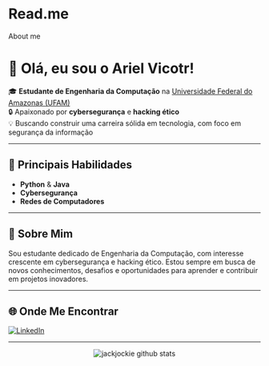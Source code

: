 # Read.me
About me

# 👋 Olá, eu sou o Ariel Vicotr!

🎓 **Estudante de Engenharia da Computação** na [Universidade Federal do Amazonas (UFAM)](https://ufam.edu.br/)  
🔒 Apaixonado por **cybersegurança** e **hacking ético**  
💡 Buscando construir uma carreira sólida em tecnologia, com foco em segurança da informação

---

## 🚀 Principais Habilidades

- **Python** & **Java**
- **Cybersegurança**
- **Redes de Computadores**

---

## 🎯 Sobre Mim

Sou estudante dedicado de Engenharia da Computação, com interesse crescente em cybersegurança e hacking ético. Estou sempre em busca de novos conhecimentos, desafios e oportunidades para aprender e contribuir em projetos inovadores.

---

## 🌐 Onde Me Encontrar

[![LinkedIn](https://img.shields.io/badge/-LinkedIn-0A66C2?style=for-the-badge&logo=linkedin&logoColor=white)](https://www.linkedin.com/in/ariel-victor-ribeiro-rodrigues-a74885357?utm_source=share&utm_campaign=share_via&utm_content=profile&utm_medium=android_app)

---

<p align="center">
  <img src="https://github-readme-stats.vercel.app/api?username=jackjockie&show_icons=true&theme=radical" alt="jackjockie github stats" />
</p>
